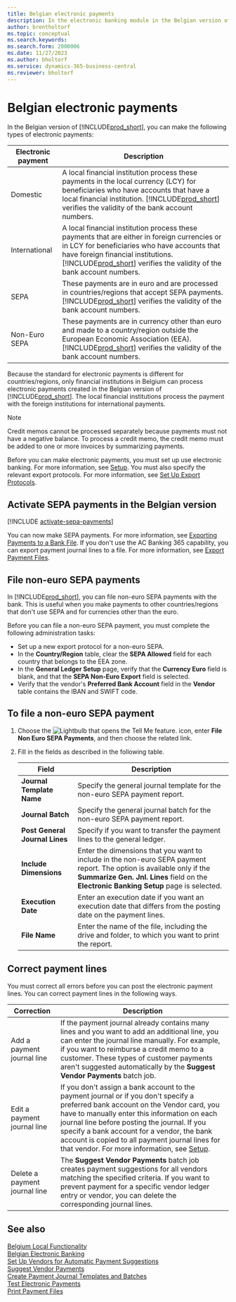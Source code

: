 ```yaml
---
title: Belgian electronic payments
description: In the electronic banking module in the Belgian version of Business Central, you can make domestic, international, SEPA, and non-Euro SEPA electronic payments.
author: brentholtorf
ms.topic: conceptual
ms.search.keywords:
ms.search.form: 2000006
ms.date: 11/27/2023
ms.author: bholtorf
ms.service: dynamics-365-business-central
ms.reviewer: bholtorf
---
```


# Belgian electronic payments

In the Belgian version of [!INCLUDE[prod_short](../../includes/prod_short.md)], you can make the following types of electronic payments:  

|Electronic payment|Description|  
|------------------------|---------------------------------------|  
|Domestic|A local financial institution process these payments in the local currency (LCY) for beneficiaries who have accounts that have a local financial institution. [!INCLUDE[prod_short](../../includes/prod_short.md)] verifies the validity of the bank account numbers.|  
|International|A local financial institution process these payments that are either in foreign currencies or in LCY for beneficiaries who have accounts that have foreign financial institutions. [!INCLUDE[prod_short](../../includes/prod_short.md)] verifies the validity of the bank account numbers.|  
|SEPA|These payments are in euro and are processed in countries/regions that accept SEPA payments. [!INCLUDE[prod_short](../../includes/prod_short.md)] verifies the validity of the bank account numbers.|  
|Non-Euro SEPA|These payments are in currency other than euro and made to a country/region outside the European Economic Association (EEA). [!INCLUDE[prod_short](../../includes/prod_short.md)] verifies the validity of the bank account numbers.|  

Because the standard for electronic payments is different for countries/regions, only financial institutions in Belgium can process electronic payments created in the Belgian version of [!INCLUDE[prod_short](../../includes/prod_short.md)]. The local financial institutions process the payment with the foreign institutions for international payments.  

> [!NOTE]  
> Credit memos cannot be processed separately because payments must not have a negative balance. To process a credit memo, the credit memo must be added to one or more invoices by summarizing payments.  

Before you can make electronic payments, you must set up use electronic banking. For more information, see [Setup](belgian-electronic-banking.md#setup). You must also specify the relevant export protocols. For more information, see [Set Up Export Protocols](how-to-set-up-export-protocols.md).  

## Activate SEPA payments in the Belgian version

[!INCLUDE [activate-sepa-payments](../includes/BENL/activate-sepa-payments.md)]

You can now make SEPA payments. For more information, see [Exporting Payments to a Bank File](../../finance-make-payments-with-bank-data-conversion-service-or-sepa-credit-transfer.md#exporting-payments-to-a-bank-file). If you don't use the AC Banking 365 capability, you can export payment journal lines to a file. For more information, see [Export Payment Files](how-to-print-payment-files.md).  

## File non-euro SEPA payments

In [!INCLUDE[prod_short](../../includes/prod_short.md)], you can file non-euro SEPA payments with the bank. This is useful when you make payments to other countries/regions that don't use SEPA and for currencies other than the euro.  

Before you can file a non-euro SEPA payment, you must complete the following administration tasks:  

- Set up a new export protocol for a non-euro SEPA.  
- In the **Country/Region** table, clear the **SEPA Allowed** field for each country that belongs to the EEA zone.  
- In the **General Ledger Setup** page, verify that the **Currency Euro** field is blank, and that the **SEPA Non-Euro Export** field is selected.  
- Verify that the vendor's **Preferred Bank Account** field in the **Vendor** table contains the IBAN and SWIFT code.  

## To file a non-euro SEPA payment  

1. Choose the ![Lightbulb that opens the Tell Me feature.](../../media/ui-search/search_small.png "Tell me what you want to do") icon, enter **File Non Euro SEPA Payments**, and then choose the related link.  
2. Fill in the fields as described in the following table.  

    |Field|Description|  
    |---------------------------------|---------------------------------------|  
    |**Journal Template Name**|Specify the general journal template for the non-euro SEPA payment report.|  
    |**Journal Batch**|Specify the general journal batch for the non-euro SEPA payment report.|  
    |**Post General Journal Lines**|Specify if you want to transfer the payment lines to the general ledger.|  
    |**Include Dimensions**|Enter the dimensions that you want to include in the non-euro SEPA payment report. The option is available only if the **Summarize Gen. Jnl. Lines** field on the **Electronic Banking Setup** page is selected.|  
    |**Execution Date**|Enter an execution date if you want an execution date that differs from the posting date on the payment lines.|  
    |**File Name**|Enter the name of the file, including the drive and folder, to which you want to print the report.|  

## Correct payment lines

You must correct all errors before you can post the electronic payment lines. You can correct payment lines in the following ways.  

|Correction|Description|  
|----------------|---------------------------------------|  
|Add a payment journal line|If the payment journal already contains many lines and you want to add an additional line, you can enter the journal line manually. For example, if you want to reimburse a credit memo to a customer. These types of customer payments aren't suggested automatically by the **Suggest Vendor Payments** batch job.|  
|Edit a payment journal line|If you don't assign a bank account to the payment journal or if you don't specify a preferred bank account on the Vendor card, you have to manually enter this information on each journal line before posting the journal. If you specify a bank account for a vendor, the bank account is copied to all payment journal lines for that vendor. For more information, see [Setup](belgian-electronic-banking.md#setup).|  
|Delete a payment journal line|The **Suggest Vendor Payments** batch job creates payment suggestions for all vendors matching the specified criteria. If you want to prevent payment for a specific vendor ledger entry or vendor, you can delete the corresponding journal lines.|  


## See also

[Belgium Local Functionality](belgium-local-functionality.md)  
[Belgian Electronic Banking](belgian-electronic-banking.md)  
[Set Up Vendors for Automatic Payment Suggestions](how-to-set-up-vendors-for-automatic-payment-suggestions.md)  
[Suggest Vendor Payments](../../payables-how-suggest-vendor-payments.md)  
[Create Payment Journal Templates and Batches](how-to-create-payment-journal-templates-and-batches.md)  
[Test Electronic Payments](how-to-test-electronic-payments.md)  
[Print Payment Files](how-to-print-payment-files.md)  
